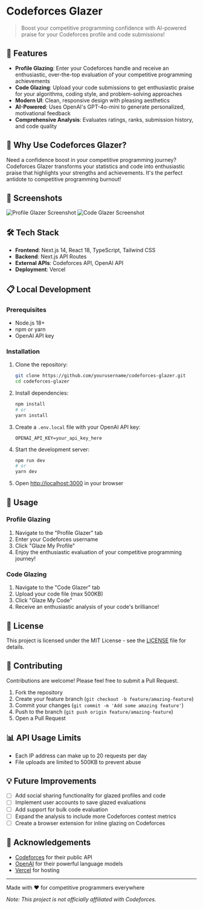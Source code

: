 # Codeforces Glazer

> Boost your competitive programming confidence with AI-powered praise for your Codeforces profile and code submissions!

## 🚀 Features

- **Profile Glazing**: Enter your Codeforces handle and receive an enthusiastic, over-the-top evaluation of your competitive programming achievements
- **Code Glazing**: Upload your code submissions to get enthusiastic praise for your algorithms, coding style, and problem-solving approaches
- **Modern UI**: Clean, responsive design with pleasing aesthetics
- **AI-Powered**: Uses OpenAI's GPT-4o-mini to generate personalized, motivational feedback
- **Comprehensive Analysis**: Evaluates ratings, ranks, submission history, and code quality

## 🎯 Why Use Codeforces Glazer?

Need a confidence boost in your competitive programming journey? Codeforces Glazer transforms your statistics and code into enthusiastic praise that highlights your strengths and achievements. It's the perfect antidote to competitive programming burnout!

## 📸 Screenshots

![Profile Glazer Screenshot](https://example.com/profile-glazer-screenshot.png)
![Code Glazer Screenshot](https://example.com/code-glazer-screenshot.png)

## 🛠️ Tech Stack

- **Frontend**: Next.js 14, React 18, TypeScript, Tailwind CSS
- **Backend**: Next.js API Routes
- **External APIs**: Codeforces API, OpenAI API
- **Deployment**: Vercel

## 📋 Local Development

### Prerequisites

- Node.js 18+
- npm or yarn
- OpenAI API key

### Installation

1. Clone the repository:
   ```bash
   git clone https://github.com/yourusername/codeforces-glazer.git
   cd codeforces-glazer
   ```

2. Install dependencies:
   ```bash
   npm install
   # or
   yarn install
   ```

3. Create a `.env.local` file with your OpenAI API key:
   ```
   OPENAI_API_KEY=your_api_key_here
   ```

4. Start the development server:
   ```bash
   npm run dev
   # or
   yarn dev
   ```

5. Open [http://localhost:3000](http://localhost:3000) in your browser

## 🚀 Usage

### Profile Glazing

1. Navigate to the "Profile Glazer" tab
2. Enter your Codeforces username
3. Click "Glaze My Profile"
4. Enjoy the enthusiastic evaluation of your competitive programming journey!

### Code Glazing

1. Navigate to the "Code Glazer" tab
2. Upload your code file (max 500KB)
3. Click "Glaze My Code"
4. Receive an enthusiastic analysis of your code's brilliance!

## 📝 License

This project is licensed under the MIT License - see the [LICENSE](LICENSE) file for details.

## 🤝 Contributing

Contributions are welcome! Please feel free to submit a Pull Request.

1. Fork the repository
2. Create your feature branch (`git checkout -b feature/amazing-feature`)
3. Commit your changes (`git commit -m 'Add some amazing feature'`)
4. Push to the branch (`git push origin feature/amazing-feature`)
5. Open a Pull Request

## 📊 API Usage Limits

 - Each IP address can make up to 20 requests per day
- File uploads are limited to 500KB to prevent abuse

## 💡 Future Improvements

- [ ] Add social sharing functionality for glazed profiles and code
- [ ] Implement user accounts to save glazed evaluations
- [ ] Add support for bulk code evaluation
- [ ] Expand the analysis to include more Codeforces contest metrics
- [ ] Create a browser extension for inline glazing on Codeforces

## 👏 Acknowledgements

- [Codeforces](https://codeforces.com/) for their public API
- [OpenAI](https://openai.com/) for their powerful language models
- [Vercel](https://vercel.com/) for hosting

---

Made with ❤️ for competitive programmers everywhere

*Note: This project is not officially affiliated with Codeforces.*
